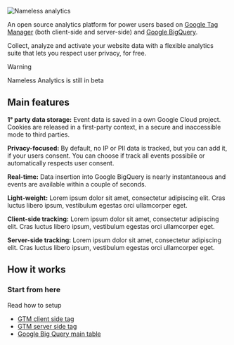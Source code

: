 ![Nameless analytics](https://namelessanalytics.com/img/Logo.svg)

An open source analytics platform for power users based on [Google Tag Manager](https://marketingplatform.google.com/intl/it/about/tag-manager/) (both client-side and server-side) and [Google BigQuery](https://cloud.google.com/bigquery). 

Collect, analyze and activate your website data with a flexible analytics suite that lets you respect user privacy, for free.

> [!WARNING]
> Nameless Analytics is still in beta



## Main features
**1° party data storage:** 
Event data is saved in a own Google Cloud project. Cookies are released in a first-party context, in a secure and inaccessible mode to third parties.

**Privacy-focused:**
By default, no IP or PII data is tracked, but you can add it, if your users consent. You can choose if track all events possibile or automatically respects user consent.

**Real-time:** 
Data insertion into Google BigQuery is nearly instantaneous and events are available within a couple of seconds.

**Light-weight:** 
Lorem ipsum dolor sit amet, consectetur adipiscing elit. Cras luctus libero ipsum, vestibulum egestas orci ullamcorper eget.

**Client-side tracking:**
Lorem ipsum dolor sit amet, consectetur adipiscing elit. Cras luctus libero ipsum, vestibulum egestas orci ullamcorper eget.

**Server-side tracking:** 
Lorem ipsum dolor sit amet, consectetur adipiscing elit. Cras luctus libero ipsum, vestibulum egestas orci ullamcorper eget.



## How it works



### Start from here
Read how to setup 
- [GTM client side tag]()
- [GTM server side tag]()
- [Google Big Query main table]()
